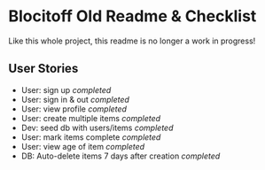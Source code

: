 # Blocitoff Old Readme & Checklist

Like this whole project, this readme is no longer a work in progress!

## User Stories
* User: sign up *completed*
* User: sign in & out *completed*
* User: view profile *completed*
* User: create multiple items *completed*
* Dev: seed db with users/items *completed*
* User: mark items complete *completed*
* User: view age of item *completed*
* DB: Auto-delete items 7 days after creation *completed*
